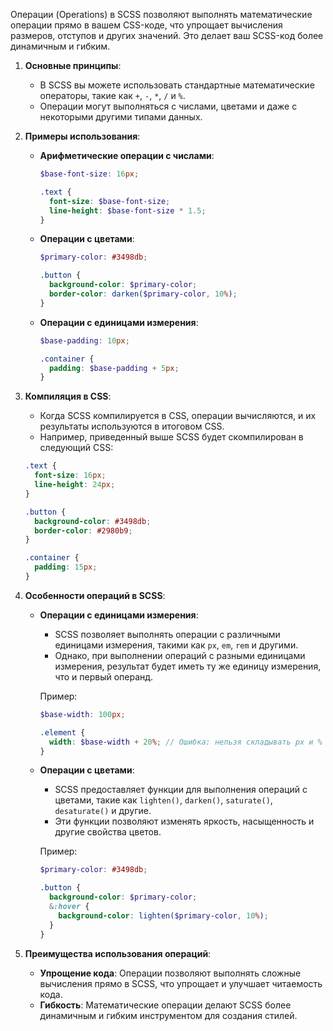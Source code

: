 Операции (Operations) в SCSS позволяют выполнять математические операции прямо в вашем CSS-коде, что упрощает вычисления размеров, отступов и других значений. Это делает ваш SCSS-код более динамичным и гибким. 

1. **Основные принципы**:
   - В SCSS вы можете использовать стандартные математические операторы, такие как `+`, `-`, `*`, `/` и `%`.
   - Операции могут выполняться с числами, цветами и даже с некоторыми другими типами данных.

2. **Примеры использования**:
   - **Арифметические операции с числами**:
     ```scss
     $base-font-size: 16px;

     .text {
       font-size: $base-font-size;
       line-height: $base-font-size * 1.5;
     }
     ```

   - **Операции с цветами**:
     ```scss
     $primary-color: #3498db;

     .button {
       background-color: $primary-color;
       border-color: darken($primary-color, 10%);
     }
     ```

   - **Операции с единицами измерения**:
     ```scss
     $base-padding: 10px;

     .container {
       padding: $base-padding + 5px;
     }
     ```

3. **Компиляция в CSS**:
   - Когда SCSS компилируется в CSS, операции вычисляются, и их результаты используются в итоговом CSS.
   - Например, приведенный выше SCSS будет скомпилирован в следующий CSS:

   ```css
   .text {
     font-size: 16px;
     line-height: 24px;
   }

   .button {
     background-color: #3498db;
     border-color: #2980b9;
   }

   .container {
     padding: 15px;
   }
   ```

4. **Особенности операций в SCSS**:
   - **Операции с единицами измерения**:
     - SCSS позволяет выполнять операции с различными единицами измерения, такими как `px`, `em`, `rem` и другими.
     - Однако, при выполнении операций с разными единицами измерения, результат будет иметь ту же единицу измерения, что и первый операнд.

     Пример:
     ```scss
     $base-width: 100px;

     .element {
       width: $base-width + 20%; // Ошибка: нельзя складывать px и %
     }
     ```

   - **Операции с цветами**:
     - SCSS предоставляет функции для выполнения операций с цветами, такие как `lighten()`, `darken()`, `saturate()`, `desaturate()` и другие.
     - Эти функции позволяют изменять яркость, насыщенность и другие свойства цветов.

     Пример:
     ```scss
     $primary-color: #3498db;

     .button {
       background-color: $primary-color;
       &:hover {
         background-color: lighten($primary-color, 10%);
       }
     }
     ```

5. **Преимущества использования операций**:
   - **Упрощение кода**: Операции позволяют выполнять сложные вычисления прямо в SCSS, что упрощает и улучшает читаемость кода.
   - **Гибкость**: Математические операции делают SCSS более динамичным и гибким инструментом для создания стилей.

